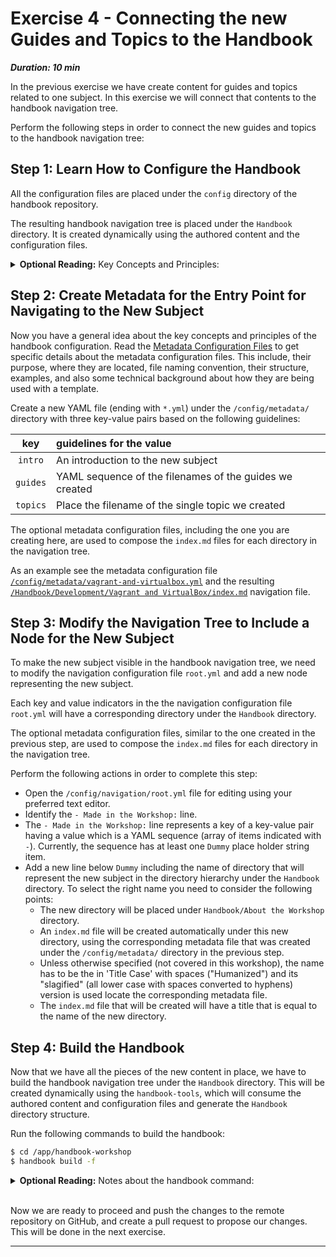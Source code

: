 # Exercise 4 - Connecting the new Guides and Topics to the Handbook

***Duration: 10 min***

In the previous exercise we have create content for guides and topics related to one 
subject. In this exercise we will connect that contents to the handbook navigation tree.


Perform the following steps in order to connect the new guides and topics to the handbook navigation 
tree:


## Step 1: Learn How to Configure the Handbook

All the configuration files are placed under the `config` directory of the handbook repository.

The resulting handbook navigation tree is placed under the `Handbook` directory. It is created 
dynamically using the authored content and the configuration files.

<details>
  <summary><b>Optional Reading:</b> Key Concepts and Principles:</summary>
    &ensp;&ensp;&ensp;&ensp;Read the  
        <a href="https://github.com/uribench/software-engineering-handbook/blob/master/README.md#key-concepts-and-principles">
            Key Concepts and Principles
        </a> to learn more about the subject.
</details>


## Step 2: Create Metadata for the Entry Point for Navigating to the New Subject

Now you have a general idea about the key concepts and principles of the handbook configuration. 
Read the [Metadata Configuration Files][2] to get specific details about the metadata configuration 
files. This include, their purpose, where they are located, file naming convention, their structure, 
examples, and also some technical background about how they are being used with a template. 

Create a new YAML file (ending with `*.yml`) under the `/config/metadata/` directory with three 
key-value pairs based on the following guidelines:

|   key    | guidelines for the value                                |
|:--------:|:--------------------------------------------------------|
| `intro`  | An introduction to the new subject                      |
| `guides` | YAML sequence of the filenames of the guides we created |
| `topics` | Place the filename of the single topic we created       |

The optional metadata configuration files, including the one you are creating here, are used to 
compose the `index.md` files for each directory in the navigation tree.

As an example see the metadata configuration file [`/config/metadata/vagrant-and-virtualbox.yml`][3]
and the resulting [`/Handbook/Development/Vagrant and VirtualBox/index.md`][4] navigation file.


## Step 3: Modify the Navigation Tree to Include a Node for the New Subject

To make the new subject visible in the handbook navigation tree, we need to modify the navigation
configuration file `root.yml` and add a new node representing the new subject.

Each key and value indicators in the the navigation configuration file `root.yml` will have a 
corresponding directory under the `Handbook` directory. 

The optional metadata configuration files, similar to the one created in the previous step, are used 
to compose the `index.md` files for each directory in the navigation tree.

Perform the following actions in order to complete this step:

- Open the `/config/navigation/root.yml` file for editing using your preferred text editor. 
- Identify the `- Made in the Workshop:` line.
- The `- Made in the Workshop:` line represents a key of a key-value pair having a value which is a 
  YAML sequence (array of items indicated with `-`). Currently, the sequence has at least one 
  `Dummy` place holder string item.
- Add a new line below `Dummy` including the name of directory that will represent the new subject
  in the directory hierarchy under the `Handbook` directory. To select the right name you need to
  consider the following points:
  - The new directory will be placed under `Handbook/About the Workshop` directory.
  - An `index.md` file will be created automatically under this new directory, using the 
    corresponding metadata file that was created under the `/config/metadata/` directory in the 
    previous step.
  - Unless otherwise specified (not covered in this workshop), the name has to be the in 
    'Title Case' with spaces ("Humanized") and its "slagified" (all lower case with spaces converted 
    to hyphens) version is used locate the corresponding metadata file.
  - The `index.md` file that will be created will have a title that is equal to the name of the
    new directory.

## Step 4: Build the Handbook

Now that we have all the pieces of the new content in place, we have to build the handbook 
navigation tree under the `Handbook` directory. This will be created dynamically using the 
`handbook-tools`, which will consume the authored content and configuration files and generate the 
`Handbook` directory structure. 

Run the following commands to build the handbook:

```bash
$ cd /app/handbook-workshop
$ handbook build -f
```

<details>
  <summary><b>Optional Reading:</b> Notes about the handbook command:</summary>
    &ensp;&ensp;&ensp;&ensp;- It is a dispatcher for commands to build and maintain the Software 
        Engineering Handbook.<br>
    &ensp;&ensp;&ensp;&ensp;- The source code of this command is maintained on the
        <a href="https://github.com/uribench/software-engineering-handbook-tools">
            software-engineering-handbook-tools
        </a> GitHub repository.<br>
    &ensp;&ensp;&ensp;&ensp;- To get help on the usage of the handbook command type: 
        $ handbook -h<br>
</details><br>

Now we are ready to proceed and push the changes to the remote repository on GitHub, and create a 
pull request to propose our changes. This will be done in the next exercise.

---

[1]: https://github.com/uribench/software-engineering-handbook/blob/master/README.md#key-concepts-and-principles
[2]: /config/metadata/README
[3]: /config/metadata/vagrant-and-virtualbox.yml
[4]: /Handbook/Development/Vagrant%20and%20VirtualBox
